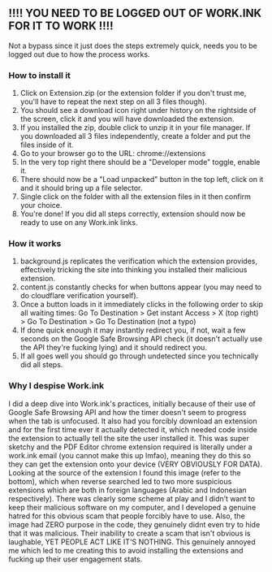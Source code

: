 ## ‼️‼️ YOU NEED TO BE LOGGED OUT OF WORK.INK FOR IT TO WORK ‼️‼️
Not a bypass since it just does the steps extremely quick, needs you to be logged out due to how the process works.
### How to install it
1. Click on Extension.zip (or the extension folder if you don't trust me, you'll have to repeat the next step on all 3 files though).
2. You should see a download icon right under history on the rightside of the screen, click it and you will have downloaded the extension.
3. If you installed the zip, double click to unzip it in your file manager. If you downloaded all 3 files independently, create a folder and put the files inside of it.
4. Go to your browser go to the URL: chrome://extensions
5. In the very top right there should be a "Developer mode" toggle, enable it.
6. There should now be a "Load unpacked" button in the top left, click on it and it should bring up a file selector.
7. Single click on the folder with all the extension files in it then confirm your choice.
8. You're done! If you did all steps correctly, extension should now be ready to use on any Work.ink links.
### How it works
1. background.js replicates the verification which the extension provides, effectively tricking the site into thinking you installed their malicious extension.
2. content.js constantly checks for when buttons appear (you may need to do cloudflare verification yourself).
3. Once a button loads in it immediately clicks in the following order to skip all waiting times: Go To Destination > Get instant Access > X (top right) > Go To Destination > Go To Destination (not a typo)
4. If done quick enough it may instantly redirect you, if not, wait a few seconds on the Google Safe Browsing API check (it doesn't actually use the API they're fucking lying) and it should redirect you.
5. If all goes well you should go through undetected since you technically did all steps.
### Why I despise Work.ink
I did a deep dive into Work.ink's practices, initially because of their use of Google Safe Browsing API and how the timer doesn't seem to progress when the tab is unfocused. It also had you forcibly download an extension and for the first time ever it actually detected it, which needed code inside the extension to actually tell the site the user installed it. This was super sketchy and the PDF Editor chrome extension required is literally under a work.ink email (you cannot make this up lmfao), meaning they do this so they can get the extension onto your device (VERY OBVIOUSLY FOR DATA). Looking at the source of the extension I found this image (refer to the bottom), which when reverse searched led to two more suspicious extensions which are both in foreign languages (Arabic and Indonesian respectively). There was clearly some scheme at play and I didn’t want to keep their malicious software on my computer, and I developed a genuine hatred for this obvious scam that people forcibly have to use. Also, the image had ZERO purpose in the code, they genuinely didnt even try to hide that it was malicious. Their inability to create a scam that isn't obvious is laughable, YET PEOPLE ACT LIKE IT'S NOTHING. This genuinely annoyed me which led to me creating this to avoid installing the extensions and fucking up their user engagement stats.
